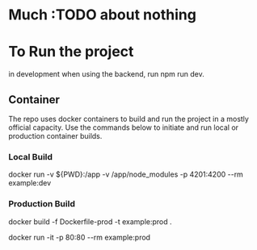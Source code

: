 # Much :TODO about nothing


# To Run the project

in development when using the backend, run npm run dev.  


## Container
The repo uses docker containers to build and run the project in a mostly official capacity. Use the commands below to initiate and run local or production container builds.

### Local Build

 docker run -v ${PWD}:/app -v /app/node_modules -p 4201:4200 --rm example:dev


### Production Build

docker build -f Dockerfile-prod -t example:prod .

docker run -it -p 80:80 --rm example:prod
